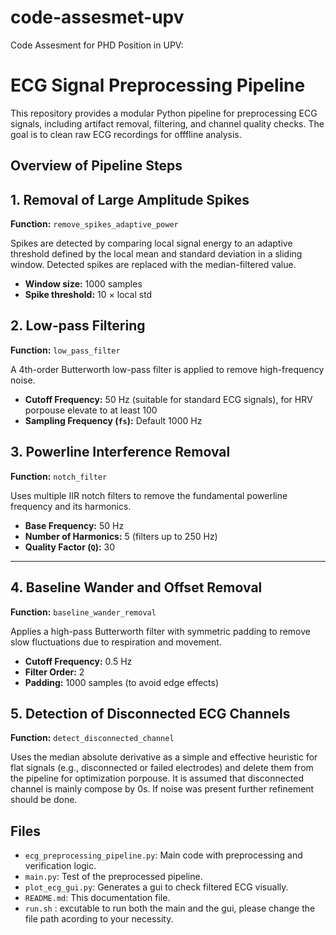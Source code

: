 # code-assesmet-upv
Code Assesment for PHD Position in UPV:

 
# ECG Signal Preprocessing Pipeline

This repository provides a modular Python pipeline for preprocessing ECG signals, including artifact removal, filtering, and channel quality checks. The goal is to clean raw ECG recordings for offfline analysis.


##  Overview of Pipeline Steps



##  1. Removal of Large Amplitude Spikes

**Function:** `remove_spikes_adaptive_power`

Spikes are detected by comparing local signal energy to an adaptive threshold defined by the local mean and standard deviation in a sliding window. Detected spikes are replaced with the median-filtered value.

- **Window size:** 1000 samples  
- **Spike threshold:** 10 × local std  



## 2. Low-pass Filtering

**Function:** `low_pass_filter`

A 4th-order Butterworth low-pass filter is applied to remove high-frequency noise.

- **Cutoff Frequency:** 50 Hz (suitable for standard ECG signals), for HRV porpouse elevate to at least 100
- **Sampling Frequency (`fs`):** Default 1000 Hz  



## 3. Powerline Interference Removal

**Function:** `notch_filter`

Uses multiple IIR notch filters to remove the fundamental powerline frequency and its harmonics.

- **Base Frequency:** 50 Hz 
- **Number of Harmonics:** 5 (filters up to 250 Hz)  
- **Quality Factor (`Q`):** 30  



---

##  4. Baseline Wander and Offset Removal

**Function:** `baseline_wander_removal`

Applies a high-pass Butterworth filter with symmetric padding to remove slow fluctuations due to respiration and movement.

- **Cutoff Frequency:** 0.5 Hz  
- **Filter Order:** 2  
- **Padding:** 1000 samples (to avoid edge effects)  



##  5. Detection of Disconnected ECG Channels

**Function:** `detect_disconnected_channel`

Uses the median absolute derivative as a simple and effective heuristic for flat signals (e.g., disconnected or failed electrodes) and delete them from the pipeline for optimization porpouse.
It is assumed that disconnected channel is mainly compose by 0s. If noise was present further refinement should be done.






## Files

- `ecg_preprocessing_pipeline.py`: Main code with preprocessing and verification logic.
- `main.py`: Test of the preprocessed pipeline.
- `plot_ecg_gui.py`: Generates a gui to check filtered ECG visually.
- `README.md`: This documentation file.
- `run.sh` : excutable to run both the main and the gui, please change the file path acording to your necessity.








